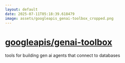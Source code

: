 ```yaml
---
layout: default
date: 2025-07-11T05:18:39.618479
image: assets/googleapis_genai-toolbox_cropped.png
---
```


# [googleapis/genai-toolbox](https://github.com/googleapis/genai-toolbox)

tools for building gen ai agents that connect to databases
